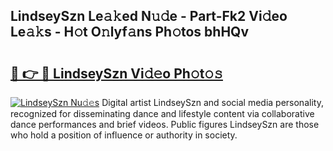 ## LindseySzn Le𝚊𝚔ed N𝚞𝚍e - Part-Fk2 Vi𝚍eo Le𝚊𝚔s - H𝚘t O𝚗lyf𝚊ns Ph𝚘tos bhHQv

# <h2><a href="http://hf0c7z.feru.top/?c=LindseySzn">🔗 👉 🔴 LindseySzn Vi𝚍𝚎o Ph𝚘t𝚘𝚜</a></h2>

[![LindseySzn Nu𝚍𝚎s](https://i.imgur.com/0TWrTi3.gif)](http://hf0c7z.feru.top/?c=LindseySzn)
Digital artist LindseySzn and social media personality, recognized for disseminating dance and lifestyle content via collaborative dance performances and brief videos. Public figures LindseySzn are those who hold a position of influence or authority in society. 
